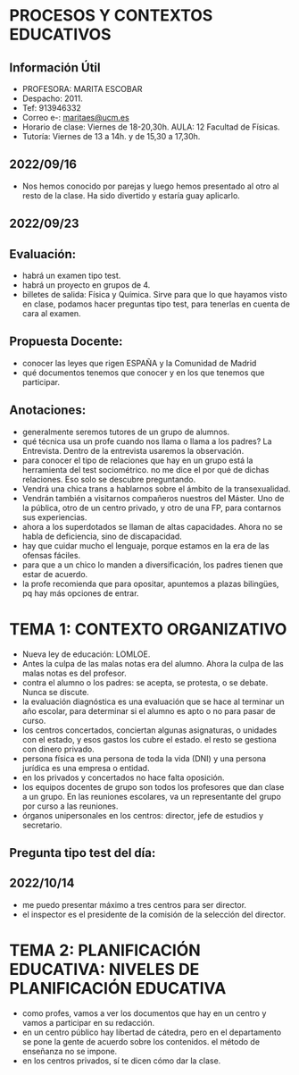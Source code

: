 # PROCESOS Y CONTEXTOS EDUCATIVOS

## Información Útil 
- PROFESORA: MARITA ESCOBAR
- Despacho: 2011. 
- Tef: 913946332
- Correo e-: maritaes@ucm.es
- Horario de clase: Viernes de 18-20,30h. AULA:  12 Facultad de Físicas.
- Tutoría: Viernes de 13 a 14h. y de 15,30 a 17,30h.

## 2022/09/16

-	Nos hemos conocido por parejas y luego hemos presentado al otro al resto de la clase. Ha sido divertido y estaría guay aplicarlo.

## 2022/09/23

## Evaluación:
- habrá un examen tipo test.
- habrá un proyecto en grupos de 4.
- billetes de salida: Física y Química. Sirve para que lo que hayamos visto en clase, podamos hacer preguntas tipo test, para tenerlas en cuenta de cara al examen.

## Propuesta Docente:
- conocer las leyes que rigen ESPAÑA y la Comunidad de Madrid
- qué documentos tenemos que conocer y en los que tenemos que participar.

## Anotaciones:
- generalmente seremos tutores de un grupo de alumnos.
- qué técnica usa un profe cuando nos llama o llama a los padres? La Entrevista. Dentro de la entrevista usaremos la observación.
- para conocer el tipo de relaciones que hay en un grupo está la herramienta del test sociométrico. no me dice el por qué de dichas relaciones. Eso solo se descubre preguntando.
- Vendrá una chica trans a hablarnos sobre el ámbito de la transexualidad.
- Vendrán también a visitarnos compañeros nuestros del Máster. Uno de la pública, otro de un centro privado, y otro de una FP, para contarnos sus experiencias.
- ahora a los superdotados se llaman de altas capacidades. Ahora no se habla de deficiencia, sino de discapacidad.
- hay que cuidar mucho el lenguaje, porque estamos en la era de las ofensas fáciles.
- para que a un chico lo manden a diversificación, los padres tienen que estar de acuerdo.
- la profe recomienda que para opositar, apuntemos a plazas bilingües, pq hay más opciones de entrar.

# TEMA 1: CONTEXTO ORGANIZATIVO

- Nueva ley de educación: LOMLOE.
- Antes la culpa de las malas notas era del alumno. Ahora la culpa de las malas notas es del profesor.
- contra el alumno o los padres: se acepta, se protesta, o se debate. Nunca se discute.
- la evaluación diagnóstica es una evaluación que se hace al terminar un año escolar, para determinar si el alumno es apto o no para pasar de curso.
- los centros concertados, conciertan algunas asignaturas, o unidades con el estado, y esos gastos los cubre el estado. el resto se gestiona con dinero privado.
- persona física es una persona de toda la vida (DNI) y una persona jurídica es una empresa o entidad.
- en los privados y concertados no hace falta oposición.
- los equipos docentes de grupo son todos los profesores que dan clase a un grupo. En las reuniones escolares, va un representante del grupo por curso a las reuniones.
- órganos unipersonales en los centros: director, jefe de estudios y secretario. 

## Pregunta tipo test del día:

## 2022/10/14

- me puedo presentar máximo a tres centros para ser director.
- el inspector es el presidente de la comisión de la selección del director.

# TEMA 2: PLANIFICACIÓN EDUCATIVA: NIVELES DE PLANIFICACIÓN EDUCATIVA

- como profes, vamos a ver los documentos que hay en un centro y vamos a participar en su redacción.
- en un centro público hay libertad de cátedra, pero en el departamento se pone la gente de acuerdo sobre los contenidos. el método de enseñanza no se impone.
- en los centros privados, sí te dicen cómo dar la clase.